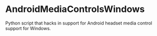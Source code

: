 # AndroidMediaControlsWindows
Python script that hacks in support for Android headset media control support for Windows.
